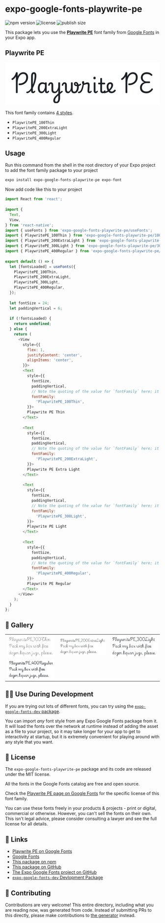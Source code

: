 # expo-google-fonts-playwrite-pe

![npm version](https://flat.badgen.net/npm/v/expo-google-fonts-playwrite-pe)
![license](https://flat.badgen.net/github/license/expo/google-fonts)
![publish size](https://flat.badgen.net/packagephobia/install/expo-google-fonts-playwrite-pe)

This package lets you use the [**Playwrite PE**](https://fonts.google.com/specimen/Playwrite+PE) font family from [Google Fonts](https://fonts.google.com/) in your Expo app.

## Playwrite PE

![Playwrite PE](./font-family.png)

This font family contains [4 styles](#-gallery).

- `PlaywritePE_100Thin`
- `PlaywritePE_200ExtraLight`
- `PlaywritePE_300Light`
- `PlaywritePE_400Regular`

## Usage

Run this command from the shell in the root directory of your Expo project to add the font family package to your project
```sh
expo install expo-google-fonts-playwrite-pe expo-font
```

Now add code like this to your project
```js
import React from 'react';

import {
  Text,
  View,
} from 'react-native';
import { useFonts } from 'expo-google-fonts-playwrite-pe/useFonts';
import { PlaywritePE_100Thin } from 'expo-google-fonts-playwrite-pe/100Thin';
import { PlaywritePE_200ExtraLight } from 'expo-google-fonts-playwrite-pe/200ExtraLight';
import { PlaywritePE_300Light } from 'expo-google-fonts-playwrite-pe/300Light';
import { PlaywritePE_400Regular } from 'expo-google-fonts-playwrite-pe/400Regular';

export default () => {
  let [fontsLoaded] = useFonts({
    PlaywritePE_100Thin,
    PlaywritePE_200ExtraLight,
    PlaywritePE_300Light,
    PlaywritePE_400Regular,
  });

  let fontSize = 24;
  let paddingVertical = 6;

  if (!fontsLoaded) {
    return undefined;
  } else {
    return (
      <View
        style={{
          flex: 1,
          justifyContent: 'center',
          alignItems: 'center',
        }}>
        <Text
          style={{
            fontSize,
            paddingVertical,
            // Note the quoting of the value for `fontFamily` here; it expects a string!
            fontFamily:
              'PlaywritePE_100Thin',
          }}>
          Playwrite PE Thin
        </Text>

        <Text
          style={{
            fontSize,
            paddingVertical,
            // Note the quoting of the value for `fontFamily` here; it expects a string!
            fontFamily:
              'PlaywritePE_200ExtraLight',
          }}>
          Playwrite PE Extra Light
        </Text>

        <Text
          style={{
            fontSize,
            paddingVertical,
            // Note the quoting of the value for `fontFamily` here; it expects a string!
            fontFamily:
              'PlaywritePE_300Light',
          }}>
          Playwrite PE Light
        </Text>

        <Text
          style={{
            fontSize,
            paddingVertical,
            // Note the quoting of the value for `fontFamily` here; it expects a string!
            fontFamily:
              'PlaywritePE_400Regular',
          }}>
          Playwrite PE Regular
        </Text>
      </View>
    );
  }
};

```

## 🔡 Gallery


||||
|-|-|-|
|![PlaywritePE_100Thin](.//100Thin/PlaywritePE_100Thin.ttf.png)|![PlaywritePE_200ExtraLight](.//200ExtraLight/PlaywritePE_200ExtraLight.ttf.png)|![PlaywritePE_300Light](.//300Light/PlaywritePE_300Light.ttf.png)||
|![PlaywritePE_400Regular](.//400Regular/PlaywritePE_400Regular.ttf.png)||||


## 👩‍💻 Use During Development

If you are trying out lots of different fonts, you can try using the [`expo-google-fonts-dev` package](https://github.com/freeboub/google-fonts/tree/master/font-packages/dev#readme).

You can import *any* font style from any Expo Google Fonts package from it. It will load the fonts
over the network at runtime instead of adding the asset as a file to your project, so it may take longer
for your app to get to interactivity at startup, but it is extremely convenient
for playing around with any style that you want.

## 📖 License

The `expo-google-fonts-playwrite-pe` package and its code are released under the MIT license.

All the fonts in the Google Fonts catalog are free and open source.

Check the [Playwrite PE page on Google Fonts](https://fonts.google.com/specimen/Playwrite+PE) for the specific license of this font family.

You can use these fonts freely in your products & projects - print or digital, commercial or otherwise. However, you can't sell the fonts on their own. This isn't legal advice, please consider consulting a lawyer and see the full license for all details.

## 🔗 Links

- [Playwrite PE on Google Fonts](https://fonts.google.com/specimen/Playwrite+PE)
- [Google Fonts](https://fonts.google.com/)
- [This package on npm](https://www.npmjs.com/package/expo-google-fonts-playwrite-pe)
- [This package on GitHub](https://github.com/freeboub/google-fonts/tree/master/font-packages/playwrite-pe)
- [The Expo Google Fonts project on GitHub](https://github.com/freeboub/google-fonts)
- [`expo-google-fonts-dev` Devlopment Package](https://github.com/freeboub/google-fonts/tree/master/font-packages/dev)

## 🤝 Contributing

Contributions are very welcome! This entire directory, including what you are reading now, was generated from code. Instead of submitting PRs to this directly, please make contributions to [the generator](https://github.com/freeboub/google-fonts/tree/master/packages/generator) instead.
